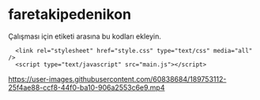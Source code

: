 # faretakipedenikon

Çalışması için **<head>** etiketi arasına bu kodları ekleyin.
```
  <link rel="stylesheet" href="style.css" type="text/css" media="all" />
  <script type="text/javascript" src="main.js"></script>
```

https://user-images.githubusercontent.com/60838684/189753112-25f4ae88-ccf8-44f0-ba10-906a2553c6e9.mp4


